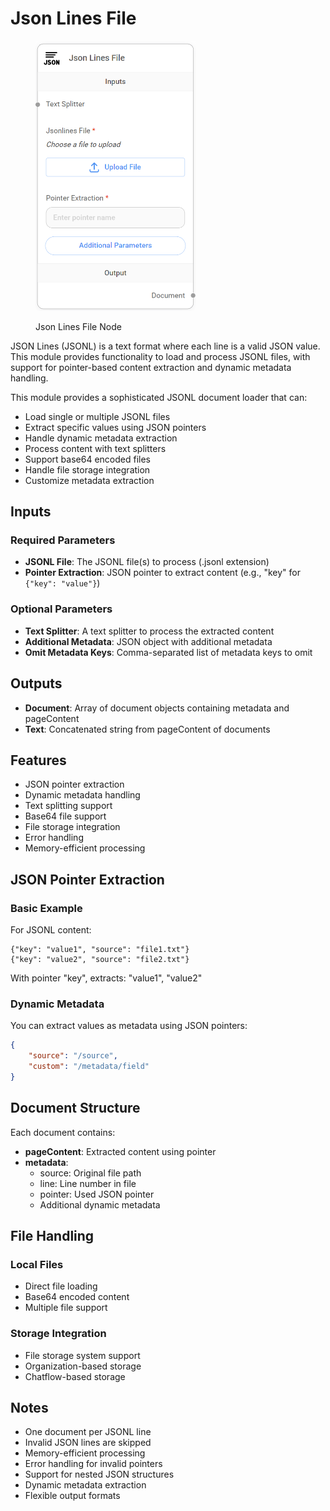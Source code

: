 # Json Lines File

<figure><img src="../../../.gitbook/assets/image (1) (1) (1) (1) (1) (1) (1) (1) (1) (1) (1) (1) (1) (1).png" alt="" width="256"><figcaption><p>Json Lines File Node</p></figcaption></figure>

JSON Lines (JSONL) is a text format where each line is a valid JSON value. This module provides functionality to load and process JSONL files, with support for pointer-based content extraction and dynamic metadata handling.

This module provides a sophisticated JSONL document loader that can:

* Load single or multiple JSONL files
* Extract specific values using JSON pointers
* Handle dynamic metadata extraction
* Process content with text splitters
* Support base64 encoded files
* Handle file storage integration
* Customize metadata extraction

## Inputs

### Required Parameters

* **JSONL File**: The JSONL file(s) to process (.jsonl extension)
* **Pointer Extraction**: JSON pointer to extract content (e.g., "key" for `{"key": "value"}`)

### Optional Parameters

* **Text Splitter**: A text splitter to process the extracted content
* **Additional Metadata**: JSON object with additional metadata
* **Omit Metadata Keys**: Comma-separated list of metadata keys to omit

## Outputs

* **Document**: Array of document objects containing metadata and pageContent
* **Text**: Concatenated string from pageContent of documents

## Features

* JSON pointer extraction
* Dynamic metadata handling
* Text splitting support
* Base64 file support
* File storage integration
* Error handling
* Memory-efficient processing

## JSON Pointer Extraction

### Basic Example

For JSONL content:

```jsonl
{"key": "value1", "source": "file1.txt"}
{"key": "value2", "source": "file2.txt"}
```

With pointer "key", extracts: "value1", "value2"

### Dynamic Metadata

You can extract values as metadata using JSON pointers:

```json
{
    "source": "/source",
    "custom": "/metadata/field"
}
```

## Document Structure

Each document contains:

* **pageContent**: Extracted content using pointer
* **metadata**:
  * source: Original file path
  * line: Line number in file
  * pointer: Used JSON pointer
  * Additional dynamic metadata

## File Handling

### Local Files

* Direct file loading
* Base64 encoded content
* Multiple file support

### Storage Integration

* File storage system support
* Organization-based storage
* Chatflow-based storage

## Notes

* One document per JSONL line
* Invalid JSON lines are skipped
* Memory-efficient processing
* Error handling for invalid pointers
* Support for nested JSON structures
* Dynamic metadata extraction
* Flexible output formats
